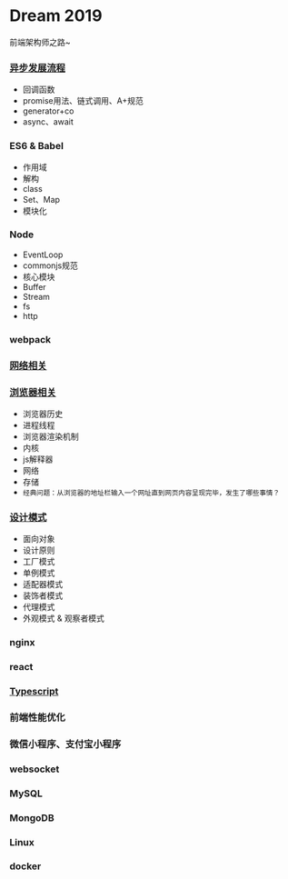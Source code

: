 # Dream 2019

前端架构师之路~

### [异步发展流程](https://github.com/miracle90/dream2019/blob/master/async/async.md)

* 回调函数
* promise用法、链式调用、A+规范
* generator+co
* async、await

### ES6 & Babel

* 作用域
* 解构
* class
* Set、Map
* 模块化

### Node

* EventLoop
* commonjs规范
* 核心模块
* Buffer
* Stream
* fs
* http

### webpack

### [网络相关](https://github.com/miracle90/dream2019/blob/master/network/network.md)

### [浏览器相关](https://github.com/miracle90/dream2019/blob/master/browser/browser.md)

* 浏览器历史
* 进程线程
* 浏览器渲染机制
* 内核
* js解释器
* 网络
* 存储
* `经典问题：从浏览器的地址栏输入一个网址直到网页内容呈现完毕，发生了哪些事情？`

### [设计模式](https://github.com/miracle90/dream2019/blob/master/design-patterns/design-patterns.md)

* 面向对象
* 设计原则
* 工厂模式
* 单例模式
* 适配器模式
* 装饰者模式
* 代理模式
* 外观模式 & 观察者模式

### nginx

### react

### [Typescript](https://github.com/miracle90/dream2019/blob/master/TypeScript/TypeScript.md)

### 前端性能优化

### 微信小程序、支付宝小程序

### websocket

### MySQL

### MongoDB

### Linux

### docker

